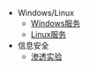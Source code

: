 * Windows/Linux
  * [Windows服务](/ProjectDocs/windows.md)
  * [Linux服务](/ProjectDocs/linux.md)
* 信息安全
  * [渗透实验](/ProjectDocs/信息安全.md)

